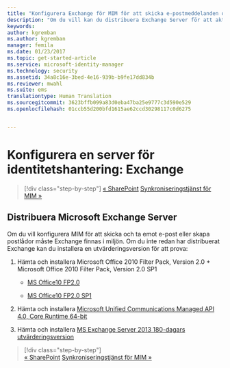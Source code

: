```yaml
---
title: "Konfigurera Exchange för MIM för att skicka e-postmeddelanden och skapa postlådor | Microsoft Docs"
description: "Om du vill kan du distribuera Exchange Server för att aktivera MIM 2016 att skicka e-post och skapa postlådor."
keywords: 
author: kgremban
ms.author: kgremban
manager: femila
ms.date: 01/23/2017
ms.topic: get-started-article
ms.service: microsoft-identity-manager
ms.technology: security
ms.assetid: 34a8c16e-3bed-4e16-939b-b9fe17dd834b
ms.reviewer: mwahl
ms.suite: ems
translationtype: Human Translation
ms.sourcegitcommit: 3623bffb099a83d0eba47ba25e9777c3d590e529
ms.openlocfilehash: 01ccb55d200bfd1615ae62ccd30298117c0d6275


---
```


# <a name="set-up-an-identity-management-server-exchange"></a>Konfigurera en server för identitetshantering: Exchange

>[!div class="step-by-step"]
[« SharePoint](prepare-server-sharepoint.md)
[Synkroniseringstjänst för MIM »](install-mim-sync.md)

## <a name="deploy-microsoft-exchange-server"></a>Distribuera Microsoft Exchange Server
Om du vill konfigurera MIM för att skicka och ta emot e-post eller skapa postlådor måste Exchange finnas i miljön. Om du inte redan har distribuerat Exchange kan du installera en utvärderingsversion för att prova:

1. Hämta och installera Microsoft Office 2010 Filter Pack, Version 2.0 + Microsoft Office 2010 Filter Pack, Version 2.0 SP1

    - [MS Office10 FP2.0](http://www.microsoft.com/en-us/download/details.aspx?id=17062)

    - [MS Office10 FP2.0 SP1](http://www.microsoft.com/en-us/download/details.aspx?id=26604)

2. Hämta och installera [Microsoft Unified Communications Managed API 4.0, Core Runtime 64-bit](http://www.microsoft.com/en-us/download/details.aspx?id=34992)

3. Hämta och installera [MS Exchange Server 2013 180-dagars utvärderingsversion](http://www.microsoft.com/en-us/evalcenter/evaluate-exchange-server-2013)

>[!div class="step-by-step"]  
[« SharePoint](prepare-server-sharepoint.md)
[Synkroniseringstjänst för MIM »](install-mim-sync.md)



<!--HONumber=Jan17_HO4-->


